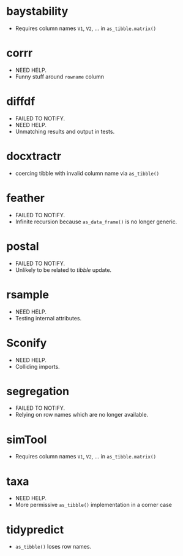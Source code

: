 # baystability

- Requires column names `V1`, `V2`, ... in `as_tibble.matrix()`

# corrr

- NEED HELP.
- Funny stuff around `rowname` column

# diffdf

- FAILED TO NOTIFY.
- NEED HELP.
- Unmatching results and output in tests.

# docxtractr

- coercing tibble with invalid column name via `as_tibble()`

# feather

- FAILED TO NOTIFY.
- Infinite recursion because `as_data_frame()` is no longer generic.

# postal

- FAILED TO NOTIFY.
- Unlikely to be related to _tibble_ update.

# rsample

- NEED HELP.
- Testing internal attributes.

# Sconify

- NEED HELP.
- Colliding imports.

# segregation

- FAILED TO NOTIFY.
- Relying on row names which are no longer available.

# simTool

- Requires column names `V1`, `V2`, ... in `as_tibble.matrix()`

# taxa

- NEED HELP.
- More permissive `as_tibble()` implementation in a corner case

# tidypredict

- `as_tibble()` loses row names.
